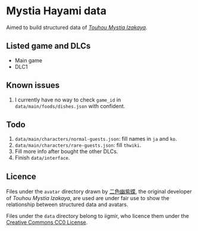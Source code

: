 # Mystia Hayami data

Aimed to build structured data of [*Touhou Mystia Izakaya*](https://store.steampowered.com/app/1584090).

## Listed game and DLCs

* Main game
* DLC1

## Known issues

1. I currently have no way to check `game_id` in `data/main/foods/dishes.json` with confident.

## Todo

1. `data/main/characters/normal-guests.json`: fill names in `ja` and `ko`.
2. `data/main/characters/rare-guests.json`: fill `thwiki`.
3. Fill more info after bought the other DLCs.
4. Finish `data/interface`.

## Licence

Files under the `avatar` directory drawn by [二色幽紫蝶](https://x.com/youziKK), the original developer of *Touhou Mystia Izakaya*, are used are under fair use to show the relationship between structured data and avatars.

Files under the `data` directory belong to iigmir, who licence them under the [Creative Commons CC0 License](https://creativecommons.org/publicdomain/zero/1.0/).
